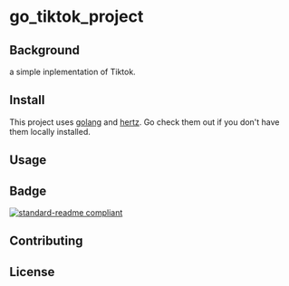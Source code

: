 # go_tiktok_project

## Background

a simple inplementation of Tiktok.

## Install

This project uses [golang](https://github.com/golang) and [hertz](https://github.com/cloudwego/hertz). Go check them out if you don't have them locally installed.

## Usage



## Badge

[![standard-readme compliant](https://img.shields.io/badge/readme%20style-standard-brightgreen.svg?style=flat-square)](https://github.com/RichardLitt/standard-readme)

## Contributing



## License

